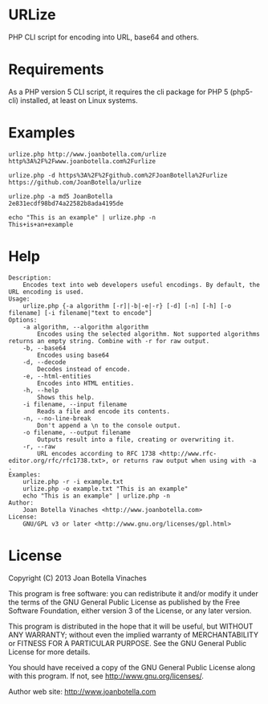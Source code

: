 URLize
======

PHP CLI script for encoding into URL, base64 and others.

Requirements
============

As a PHP version 5 CLI script, it requires the cli package for PHP 5 (php5-cli) installed, at least on Linux systems.

Examples
========

	urlize.php http://www.joanbotella.com/urlize
	http%3A%2F%2Fwww.joanbotella.com%2Furlize

	urlize.php -d https%3A%2F%2Fgithub.com%2FJoanBotella%2Furlize
	https://github.com/JoanBotella/urlize

	urlize.php -a md5 JoanBotella
	2e831ecdf98bd74a22582b8ada4195de

	echo "This is an example" | urlize.php -n
	This+is+an+example

Help
====

	Description:
		Encodes text into web developers useful encodings. By default, the URL encoding is used.
	Usage:
		urlize.php {-a algorithm [-r]|-b|-e|-r} [-d] [-n] [-h] [-o filename] [-i filename|"text to encode"]
	Options:
		-a algorithm, --algorithm algorithm
			Encodes using the selected algorithm. Not supported algorithms returns an empty string. Combine with -r for raw output.
		-b, --base64
			Encodes using base64
		-d, --decode
			Decodes instead of encode.
		-e, --html-entities
			Encodes into HTML entities.
		-h, --help
			Shows this help.
		-i filename, --input filename
			Reads a file and encode its contents.
		-n, --no-line-break
			Don't append a \n to the console output.
		-o filename, --output filename
			Outputs result into a file, creating or overwriting it.
		-r, --raw
			URL encodes according to RFC 1738 <http://www.rfc-editor.org/rfc/rfc1738.txt>, or returns raw output when using with -a .
	Examples:
		urlize.php -r -i example.txt
		urlize.php -o example.txt "This is an example"
		echo "This is an example" | urlize.php -n
	Author:
		Joan Botella Vinaches <http://www.joanbotella.com>
	License:
		GNU/GPL v3 or later <http://www.gnu.org/licenses/gpl.html>

License
=======

Copyright (C) 2013 Joan Botella Vinaches

This program is free software: you can redistribute it and/or modify
it under the terms of the GNU General Public License as published by
the Free Software Foundation, either version 3 of the License, or 
any later version.

This program is distributed in the hope that it will be useful,
but WITHOUT ANY WARRANTY; without even the implied warranty of
MERCHANTABILITY or FITNESS FOR A PARTICULAR PURPOSE.  See the
GNU General Public License for more details.

You should have received a copy of the GNU General Public License
along with this program.  If not, see <http://www.gnu.org/licenses/>.

Author web site: <http://www.joanbotella.com>